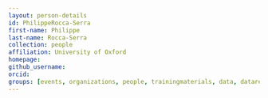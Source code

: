 ```yaml
---
layout: person-details
id: PhilippeRocca-Serra
first-name: Philippe
last-name: Rocca-Serra
collection: people
affiliation: University of Oxford
homepage:
github_username:
orcid:
groups: [events, organizations, people, trainingmaterials, data, datarepositories, standards, tools, community, bioentities, phenotypes, samples]
---
```

